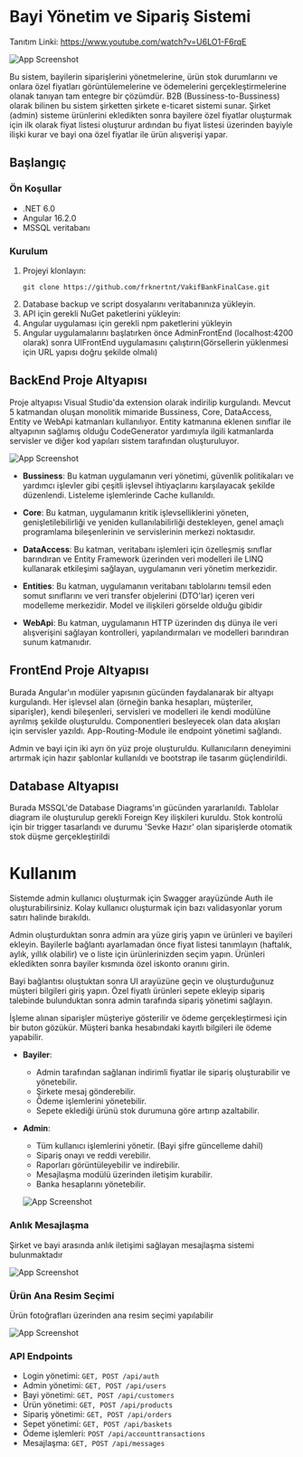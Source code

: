 # Bayi Yönetim ve Sipariş Sistemi

Tanıtım Linki: https://www.youtube.com/watch?v=U6LO1-F6rqE

![App Screenshot](https://github.com/frknertnt/VakifBankFinalCase/blob/main/ImageForApp/b2bphoto.png)

Bu sistem, bayilerin siparişlerini yönetmelerine, ürün stok durumlarını ve onlara özel fiyatları görüntülemelerine ve ödemelerini gerçekleştirmelerine olanak tanıyan tam entegre bir çözümdür. B2B (Bussiness-to-Bussiness) olarak bilinen bu sistem şirketten şirkete e-ticaret sistemi sunar. Şirket (admin) sisteme ürünlerini ekledikten sonra bayilere özel fiyatlar oluşturmak için ilk olarak fiyat listesi oluşturur ardından bu fiyat listesi üzerinden bayiyle ilişki kurar ve bayi ona özel fiyatlar ile ürün alışverişi yapar.
## Başlangıç

### Ön Koşullar

- .NET 6.0
- Angular 16.2.0
- MSSQL veritabanı

### Kurulum

1. Projeyi klonlayın:
    ```
    git clone https://github.com/frknertnt/VakifBankFinalCase.git
    ```
2. Database backup ve script dosyalarını veritabanınıza yükleyin.
3. API için gerekli NuGet paketlerini yükleyin:
4. Angular uygulaması için gerekli npm paketlerini yükleyin
5. Angular uygulamalarını başlatırken önce AdminFrontEnd (localhost:4200 olarak) sonra UIFrontEnd uygulamasını çalıştırın(Görsellerin yüklenmesi için URL yapısı doğru şekilde olmalı)

## BackEnd Proje Altyapısı 

Proje altyapısı Visual Studio'da extension olarak indirilip kurgulandı. Mevcut 5 katmandan oluşan monolitik mimaride Bussiness, Core, DataAccess, Entity ve WebApi katmanları kullanılıyor. Entity katmanına eklenen sınıflar ile altyapının sağlamış olduğu CodeGenerator yardımıyla ilgili katmanlarda servisler ve diğer kod yapıları sistem tarafından oluşturuluyor.

![App Screenshot](https://github.com/frknertnt/VakifBankFinalCase/blob/main/ImageForApp/b2bdiyagram.png)

- **Bussiness**: Bu katman uygulamanın veri yönetimi, güvenlik politikaları ve yardımcı işlevler gibi çeşitli işlevsel ihtiyaçlarını karşılayacak şekilde düzenlendi. Listeleme işlemlerinde Cache kullanıldı.

- **Core**: Bu katman, uygulamanın kritik işlevselliklerini yöneten, genişletilebilirliği ve yeniden kullanılabilirliği destekleyen, genel amaçlı programlama bileşenlerinin ve servislerinin merkezi noktasıdır. 

- **DataAccess**: Bu katman, veritabanı işlemleri için özelleşmiş sınıflar barındıran ve Entity Framework üzerinden veri modelleri ile LINQ kullanarak etkileşimi sağlayan, uygulamanın veri yönetim merkezidir.

- **Entities**: Bu katman, uygulamanın veritabanı tablolarını temsil eden somut sınıflarını ve veri transfer objelerini (DTO'lar) içeren veri modelleme merkezidir. Model ve ilişkileri görselde olduğu gibidir

- **WebApi**: Bu katman, uygulamanın HTTP üzerinden dış dünya ile veri alışverişini sağlayan kontrolleri, yapılandırmaları ve modelleri barındıran sunum katmanıdır.

## FrontEnd Proje Altyapısı 

Burada Angular'ın modüler yapısının gücünden faydalanarak bir altyapı kurgulandı. Her işlevsel alan (örneğin banka hesapları, müşteriler, siparişler), kendi bileşenleri, servisleri ve modelleri ile kendi modülüne ayrılmış şekilde oluşturuldu. Componentleri besleyecek olan data akışları için servisler yazıldı. App-Routing-Module ile endpoint yönetimi sağlandı.

Admin ve bayi için iki ayrı ön yüz proje oluşturuldu. Kullanıcıların deneyimini artırmak için hazır şablonlar kullanıldı ve bootstrap ile tasarım güçlendirildi. 

## Database Altyapısı

Burada MSSQL'de Database Diagrams'ın gücünden yararlanıldı. Tablolar diagram ile oluşturulup gerekli Foreign Key ilişkileri kuruldu. Stok kontrolü için bir trigger tasarlandı ve durumu 'Sevke Hazır' olan siparişlerde otomatik stok düşme gerçekleştirildi

# Kullanım

Sistemde admin kullanıcı oluşturmak için Swagger arayüzünde Auth ile oluşturabilirsiniz. Kolay kullanıcı oluşturmak için bazı validasyonlar yorum satırı halinde bırakıldı.

Admin oluşturduktan sonra admin ara yüze giriş yapın ve ürünleri ve bayileri ekleyin. Bayilerle bağlantı ayarlamadan önce fiyat listesi tanımlayın (haftalık, aylık, yıllık olabilir) ve o liste için ürünlerinizden seçim yapın. Ürünleri ekledikten sonra bayiler kısmında  özel iskonto oranını girin.

Bayi bağlantısı oluştuktan sonra UI arayüzüne geçin ve oluşturduğunuz müşteri bilgileri giriş yapın. Özel fiyatlı ürünleri sepete ekleyip sipariş talebinde bulunduktan sonra admin tarafında sipariş yönetimi sağlayın. 

İşleme alınan siparişler müşteriye gösterilir ve ödeme gerçekleştirmesi için bir buton gözükür. Müşteri banka hesabındaki kayıtlı bilgileri ile ödeme yapabilir.

- **Bayiler**:
  - Admin tarafından sağlanan indirimli fiyatlar ile sipariş oluşturabilir ve yönetebilir.
  - Şirkete mesaj gönderebilir.
  - Ödeme işlemlerini yönetebilir.
  - Sepete eklediği ürünü stok durumuna göre artırıp azaltabilir.

- **Admin**:
  - Tüm kullanıcı işlemlerini yönetir. (Bayi şifre güncelleme dahil)
  - Sipariş onayı ve reddi verebilir.
  - Raporları görüntüleyebilir ve indirebilir.
  - Mesajlaşma modülü üzerinden iletişim kurabilir.
  - Banka hesaplarını yönetebilir.
  
  ![App Screenshot](https://github.com/frknertnt/VakifBankFinalCase/blob/main/ImageForApp/order.png)

### Anlık Mesajlaşma

Şirket ve bayi arasında anlık iletişimi sağlayan mesajlaşma sistemi bulunmaktadır

![App Screenshot](https://github.com/frknertnt/VakifBankFinalCase/blob/main/ImageForApp/chat.gif)

### Ürün Ana Resim Seçimi

Ürün fotoğrafları üzerinden ana resim seçimi yapılabilir

![App Screenshot](https://github.com/frknertnt/VakifBankFinalCase/blob/main/ImageForApp/anaresim.gif)

### API Endpoints

- Login yönetimi: `GET, POST /api/auth`
- Admin yönetimi: `GET, POST /api/users`
- Bayi yönetimi: `GET, POST /api/customers`
- Ürün yönetimi: `GET, POST /api/products`
- Sipariş yönetimi: `GET, POST /api/orders`
- Sepet yönetimi: `GET, POST /api/baskets`
- Ödeme işlemleri: `POST /api/accounttransactions`
- Mesajlaşma: `GET, POST /api/messages`

